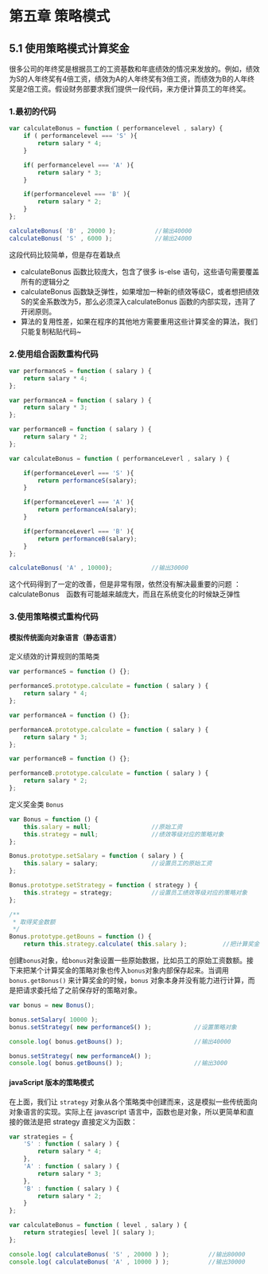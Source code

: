 第五章 策略模式
===============

## 5.1 使用策略模式计算奖金 ##
很多公司的年终奖是根据员工的工资基数和年底绩效的情况来发放的。例如，绩效为S的人年终奖有4倍工资，绩效为A的人年终奖有3倍工资，而绩效为B的人年终奖是2倍工资。假设财务部要求我们提供一段代码，来方便计算员工的年终奖。
### 1.最初的代码 ###
``` javascript
var calculateBonus = function ( performancelevel , salary) {
    if ( performancelevel === 'S' ){
        return salary * 4;
    }

    if( performancelevel === 'A' ){
        return salary * 3;
    }

    if(performancelevel === 'B' ){
        return salary * 2;
    }
};

calculateBonus( 'B' , 20000 );           //输出40000
calculateBonus( 'S' , 6000 );            //输出24000
```
这段代码比较简单，但是存在着缺点
- calculateBonus 函数比较庞大，包含了很多 is-else 语句，这些语句需要覆盖所有的逻辑分之
- calculateBonus 函数缺乏弹性，如果增加一种新的绩效等级C，或者想把绩效S的奖金系数改为5，那么必须深入calculateBonus 函数的内部实现，违背了开闭原则。
- 算法的复用性差，如果在程序的其他地方需要重用这些计算奖金的算法，我们只能复制粘贴代码~

### 2.使用组合函数重构代码 ###
``` javascript
var performanceS = function ( salary ) {
    return salary * 4;
};

var performanceA = function ( salary ) {
    return salary * 3;
};

var performanceB = function ( salary ) {
    return salary * 2;
};

var calculateBonus = function ( performanceLeverl , salary ) {

    if(performanceLeverl === 'S' ){
        return performanceS(salary);
    }

    if(performanceLeverl === 'A' ){
        return performanceA(salary);
    }

    if(performanceLeverl === 'B' ){
        return performanceB(salary);
    }
};

calculateBonus( 'A' , 10000);           //输出30000
```
这个代码得到了一定的改善，但是非常有限，依然没有解决最重要的问题 ：calculateBonus　函数有可能越来越庞大，而且在系统变化的时候缺乏弹性
### 3.使用策略模式重构代码 ###
#### 模拟传统面向对象语言（静态语言） ####
定义绩效的计算规则的策略类
``` javascript
var performanceS = function () {};

performanceS.prototype.calculate = function ( salary ) {
    return salary * 4;
};

var performanceA = function () {};

performanceA.prototype.calculate = function ( salary ) {
    return salary * 3;
};

var performanceB = function () {};

performanceB.prototype.calculate = function ( salary ) {
    return salary * 2;
};
```
定义奖金类 `Bonus`
``` javascript
var Bonus = function () {
    this.salary = null;                 //原始工资
    this.strategy = null;               //绩效等级对应的策略对象
};

Bonus.prototype.setSalary = function ( salary ) {
    this.salary = salary;               //设置员工的原始工资
};

Bonus.prototype.setStrategy = function ( strategy ) {
    this.strategy = strategy;           //设置员工绩效等级对应的策略对象
};

/**
 * 取得奖金数额
 */
Bonus.prototype.getBouns = function () {
    return this.strategy.calculate( this.salary );          //把计算奖金的操作委托为对应的策略对象
```
创建`bonus`对象，给`bonus`对象设置一些原始数据，比如员工的原始工资数额。接下来把某个计算奖金的策略对象也传入`bonus`对象内部保存起来。当调用 `bonus.getBonus()` 来计算奖金的时候，`bonus` 对象本身并没有能力进行计算，而是把请求委托给了之前保存好的策略对象。
``` javascript
var bonus = new Bonus();

bonus.setSalary( 10000 );
bonus.setStrategy( new performanceS() );            //设置策略对象

console.log( bonus.getBouns() );                    //输出40000

bonus.setStrategy( new performanceA() );
console.log( bonus.getBouns() );                    //输出3000
```
#### javaScript 版本的策略模式 ####
在上面，我们让 `strategy` 对象从各个策略类中创建而来，这是模拟一些传统面向对象语言的实现。实际上在 javascript 语言中，函数也是对象，所以更简单和直接的做法是把 strategy 直接定义为函数：
``` js
var strategies = {
    'S' : function ( salary ) {
        return salary * 4;
    },
    'A' : function ( salary ) {
        return salary * 3;
    },
    'B' : function ( salary ) {
        return salary * 2;
    }
};

var calculateBonus = function ( level , salary ) {
    return strategies[ level ]( salary );
};

console.log( calculateBonus( 'S' , 20000 ) );           //输出80000
console.log( calculateBonus( 'A' , 10000 ) );           //输出30000
```